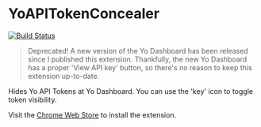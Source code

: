 # YoAPITokenConcealer

[![Build Status](https://travis-ci.org/dasilvacontin/YoAPITokenConcealer.svg)](https://travis-ci.org/dasilvacontin/YoAPITokenConcealer)

> Deprecated! A new version of the Yo Dashboard has been released since I published this extension. Thankfully, the new Yo Dashboard has a proper 'View API key' button, so there's no reason to keep this extension up-to-date.

Hides Yo API Tokens at Yo Dashboard. You can use the 'key' icon to toggle token visibility.

Visit the [Chrome Web Store](https://chrome.google.com/webstore/detail/yoapitokenconcealer/ppighfjillpiooofipeeihdnkibalnpm) to install the extension.

